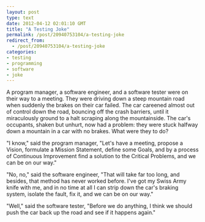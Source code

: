```yaml
---
layout: post
type: text
date: 2012-04-12 02:01:10 GMT
title: "A Testing Joke"
permalink: /post/20940753104/a-testing-joke
redirect_from: 
  - /post/20940753104/a-testing-joke
categories:
- testing
- programming
- software
- joke
---
```

<p>A program manager, a software engineer, and a software tester were on their way to a meeting. They were driving down a steep mountain road when suddenly the brakes on their car failed. The car careened almost out of control down the road, bouncing off the crash barriers, until it miraculously ground to a halt scraping along the mountainside. The car's occupants, shaken but unhurt, now had a problem: they were stuck halfway down a mountain in a car with no brakes. What were they to do?</p>
<p>"I know," said the program manager, "Let's have a meeting, propose a Vision, formulate a Mission Statement, define some Goals, and by a process of Continuous Improvement find a solution to the Critical Problems, and we can be on our way."</p>
<p>"No, no," said the software engineer, "That will take far too long, and besides, that method has never worked before. I've got my Swiss Army knife with me, and in no time at all I can strip down the car's braking system, isolate the fault, fix it, and we can be on our way."<p>
<p>"Well," said the software tester, "Before we do anything, I think we should push the car back up the road and see if it happens again."</p>